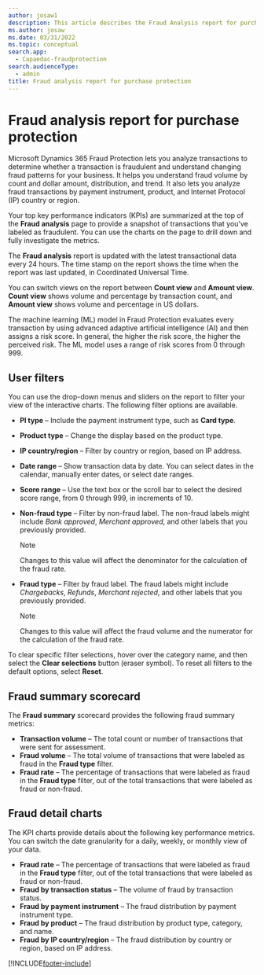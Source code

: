 ```yaml
---
author: josaw1
description: This article describes the Fraud Analysis report for purchase protection in Microsoft Dynamics 365 Fraud Protection.
ms.author: josaw
ms.date: 03/31/2022
ms.topic: conceptual
search.app: 
  - Capaedac-fraudprotection
search.audienceType:
  - admin
title: Fraud analysis report for purchase protection
---
```


# Fraud analysis report for purchase protection

Microsoft Dynamics 365 Fraud Protection lets you analyze transactions to determine whether a transaction is fraudulent and understand changing fraud patterns for your business. It helps you understand fraud volume by count and dollar amount, distribution, and trend. It also lets you analyze fraud transactions by payment instrument, product, and Internet Protocol (IP) country or region.

Your top key performance indicators (KPIs) are summarized at the top of the **Fraud analysis** page to provide a snapshot of transactions that you've labeled as fraudulent. You can use the charts on the page to drill down and fully investigate the metrics.

The **Fraud analysis** report is updated with the latest transactional data every 24 hours. The time stamp on the report shows the time when the report was last updated, in Coordinated Universal Time.

You can switch views on the report between **Count view** and **Amount view**. **Count view** shows volume and percentage by transaction count, and **Amount view** shows volume and percentage in US dollars.

The machine learning (ML) model in Fraud Protection evaluates every transaction by using advanced adaptive artificial intelligence (AI) and then assigns a risk score. In general, the higher the risk score, the higher the perceived risk. The ML model uses a range of risk scores from 0 through 999.

## User filters

You can use the drop-down menus and sliders on the report to filter your view of the interactive charts. The following filter options are available.

- **PI type** – Include the payment instrument type, such as **Card type**.
- **Product type** – Change the display based on the product type.
- **IP country/region** – Filter by country or region, based on IP address.
- **Date range** – Show transaction data by date. You can select dates in the calendar, manually enter dates, or select date ranges.
- **Score range** – Use the text box or the scroll bar to select the desired score range, from 0 through 999, in increments of 10.
- **Non-fraud type** – Filter by non-fraud label. The non-fraud labels might include *Bank approved*, *Merchant approved*, and other labels that you previously provided. 

    > [!NOTE]
    > Changes to this value will affect the denominator for the calculation of the fraud rate.

- **Fraud type** – Filter by fraud label. The fraud labels might include *Chargebacks*, *Refunds*, *Merchant rejected*, and other labels that you previously provided.

    > [!NOTE]
    > Changes to this value will affect the fraud volume and the numerator for the calculation of the fraud rate.

To clear specific filter selections, hover over the category name, and then select the **Clear selections** button (eraser symbol). To reset all filters to the default options, select **Reset**.

## Fraud summary scorecard

The **Fraud summary** scorecard provides the following fraud summary metrics:

- **Transaction volume** – The total count or number of transactions that were sent for assessment.
- **Fraud volume** – The total volume of transactions that were labeled as fraud in the **Fraud type** filter.
- **Fraud rate** – The percentage of transactions that were labeled as fraud in the **Fraud type** filter, out of the total transactions that were labeled as fraud or non-fraud.

## Fraud detail charts

The KPI charts provide details about the following key performance metrics. You can switch the date granularity for a daily, weekly, or monthly view of your data.

- **Fraud rate** – The percentage of transactions that were labeled as fraud in the **Fraud type** filter, out of the total transactions that were labeled as fraud or non-fraud.
- **Fraud by transaction status** – The volume of fraud by transaction status.
- **Fraud by payment instrument** – The fraud distribution by payment instrument type.
- **Fraud by product** – The fraud distribution by product type, category, and name.
- **Fraud by IP country/region** – The fraud distribution by country or region, based on IP address.

[!INCLUDE[footer-include](includes/footer-banner.md)]

